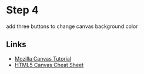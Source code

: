 # Step 4

add three buttons to change canvas background color

## Links

- [Mozilla Canvas Tutorial](https://developer.mozilla.org/en/Canvas_tutorial)
- [HTML5 Canvas Cheat Sheet](http://www.nihilogic.dk/labs/canvas_sheet/HTML5_Canvas_Cheat_Sheet.pdf)

